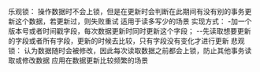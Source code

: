 乐观锁：
    操作数据时不会上锁，但是在更新时会判断在此期间有没有别的事务更新这个数据，若更新过，则失败重试
    适用于读多写少的场景
    实现方式：
        -加一个版本号或者时间戳字段，每次数据更新时同时更新这个字段；
        --先读取想要更新的字段或者所有字段，更新的时候去比较，只有字段没有变化才进行更新
悲观锁：
    认为数据随时会被修改，因此每次读取数据之前都会上锁，防止其他事务读取或修改数据
    应用在数据更新比较频繁的场景

    